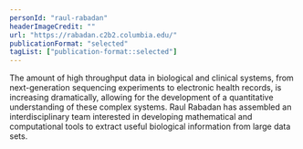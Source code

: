 ```yaml
---
personId: "raul-rabadan"
headerImageCredit: ""
url: "https://rabadan.c2b2.columbia.edu/"
publicationFormat: "selected"
tagList: ["publication-format::selected"]
---
```


The amount of high throughput data in biological and clinical systems, from next-generation sequencing experiments to electronic health records, is increasing dramatically, allowing for the development of a quantitative understanding of these complex systems. Raul Rabadan has assembled an interdisciplinary team interested in developing mathematical and computational tools to extract useful biological information from large data sets.

<!-- end -->
